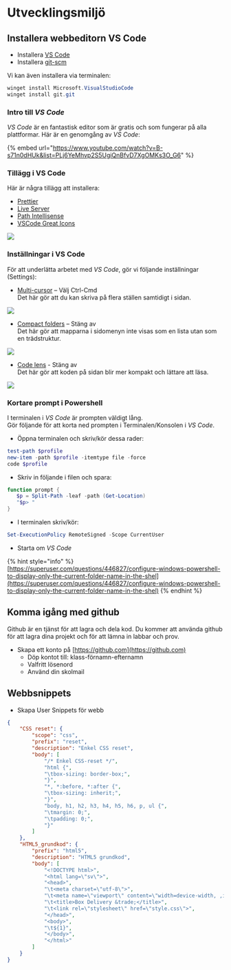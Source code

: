 # Utvecklingsmiljö

## Installera webbeditorn VS Code

* Installera [VS Code](https://code.visualstudio.com)
* Installera [git-scm](https://git-scm.com)

Vi kan även installera via terminalen:

```powershell
winget install Microsoft.VisualStudioCode
winget install git.git
```
### Intro till *VS Code*

*VS Code* är en fantastisk editor som är gratis och som fungerar på alla plattformar.
Här är en genomgång av *VS Code*:

{% embed url="https://www.youtube.com/watch?v=B-s71n0dHUk&list=PLj6YeMhvp2S5UgiQnBfvD7XgOMKs3O_G6" %}

### Tillägg i VS Code

Här är några tillägg att installera:

* [Prettier](https://marketplace.visualstudio.com/items?itemName=esbenp.prettier-vscode)
* [Live Server](https://marketplace.visualstudio.com/items?itemName=ritwickdey.LiveServer)
* [Path Intellisense](https://marketplace.visualstudio.com/items?itemName=christian-kohler.path-intellisense)
* [VSCode Great Icons](https://marketplace.visualstudio.com/items?itemName=emmanuelbeziat.vscode-great-icons)

![](<.gitbook/assets/image (108).png>)

### Inställningar i VS Code

För att underlätta arbetet med *VS Code*, gör vi följande inställningar (Settings):

* [Multi-cursor](https://code.visualstudio.com/docs/editor/codebasics#\_multiple-selections-multicursor) – Välj Ctrl-Cmd  
Det här gör att du kan skriva på flera ställen samtidigt i sidan.

![](../.gitbook/assets/image-75.png)

* [Compact folders](https://code.visualstudio.com/updates/v1\_41#\_compact-folders-in-explorer) – Stäng av  
Det här gör att mapparna i sidomenyn inte visas som en lista utan som en trädstruktur.

![](../.gitbook/assets/image-76.png)

* [Code lens](https://code.visualstudio.com/blogs/2017/02/12/code-lens-roundup) - Stäng av  
Det här gör att koden på sidan blir mer kompakt och lättare att läsa.

![](../.gitbook/assets/image-77.png)

### Kortare prompt i Powershell

I terminalen i *VS Code* är prompten väldigt lång.  
Gör följande för att korta ned prompten i Terminalen/Konsolen i *VS Code*.

* Öppna terminalen och skriv/kör dessa rader:

```powershell
test-path $profile
new-item -path $profile -itemtype file -force
code $profile
```

* Skriv in följande i filen och spara:

```powershell
function prompt {
   $p = Split-Path -leaf -path (Get-Location)
   "$p> "
}
```

* I terminalen skriv/kör:

```powershell
Set-ExecutionPolicy RemoteSigned -Scope CurrentUser
```

* Starta om *VS Code*

{% hint style="info" %}
[https://superuser.com/questions/446827/configure-windows-powershell-to-display-only-the-current-folder-name-in-the-shel](https://superuser.com/questions/446827/configure-windows-powershell-to-display-only-the-current-folder-name-in-the-shel)
{% endhint %}

## Komma igång med github

Github är en tjänst för att lagra och dela kod. Du kommer att använda github för att lagra dina projekt och för att lämna in labbar och prov.

* Skapa ett konto på [https://github.com](https://github.com)
  * Döp kontot till: klass-förnamn-efternamn
  * Valfritt lösenord
  * Använd din skolmail

## Webbsnippets

* Skapa User Snippets för webb

```json
{
	"CSS reset": {
		"scope": "css",
		"prefix": "reset",
		"description": "Enkel CSS reset",
		"body": [
			"/* Enkel CSS-reset */",
			"html {",
			"\tbox-sizing: border-box;",
			"}",
			"*, *:before, *:after {",
			"\tbox-sizing: inherit;",
			"}",
			"body, h1, h2, h3, h4, h5, h6, p, ul {",
			"\tmargin: 0;",
			"\tpadding: 0;",
			"}"
		]
	},
	"HTML5_grundkod": {
		"prefix": "html5",
		"description": "HTML5 grundkod",
		"body": [
			"<!DOCTYPE html>",
			"<html lang=\"sv\">",
			"<head>",
			"\t<meta charset=\"utf-8\">",
			"\t<meta name=\"viewport\" content=\"width=device-width, ,initial-scale=1\">",
			"\t<title>Box Delivery &trade;</title>",
			"\t<link rel=\"stylesheet\" href=\"style.css\">",
			"</head>",
			"<body>",
			"\t${1}",
			"</body>",
			"</html>"
		]
	}
}
```
